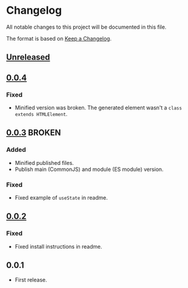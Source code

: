 # Changelog

All notable changes to this project will be documented in this file.

The format is based on [Keep a Changelog](https://keepachangelog.com/en/1.0.0/).

## [Unreleased]

## [0.0.4]

### Fixed

-   Minified version was broken. The generated element wasn't a `class extends HTMLElement`.

## [0.0.3] BROKEN

### Added

-   Minified published files.
-   Publish main (CommonJS) and module (ES module) version.

### Fixed

-   Fixed example of `useState` in readme.

## [0.0.2]

### Fixed

-   Fixed install instructions in readme.

## 0.0.1

-   First release.

[unreleased]: https://github.com/frigus02/kyml/compare/v0.0.4...HEAD
[0.0.4]: https://github.com/frigus02/kyml/compare/v0.0.3...v0.0.4
[0.0.3]: https://github.com/frigus02/kyml/compare/v0.0.2...v0.0.3
[0.0.2]: https://github.com/frigus02/kyml/compare/v0.0.1...v0.0.2
